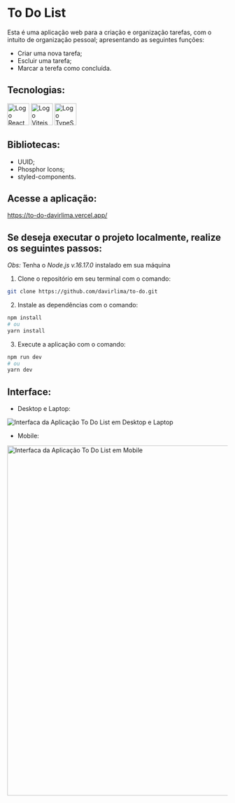 # To Do List

Esta é uma aplicação web para a criação e organização tarefas, com o intuito de organização pessoal; apresentando as seguintes funções:

- Criar uma nova tarefa;
- Escluir uma tarefa;
- Marcar a terefa como concluída.

## Tecnologias:

<div style=display: inline-block>
  <img 
    height="50px"
    src="https://cdn.jsdelivr.net/gh/devicons/devicon/icons/react/react-original.svg"
    alt="Logo React"
  />
  <img
      height="50px"
      src="https://vitejs.dev/logo-with-shadow.png"
      alt="Logo Vitejs"
  />
  <img 
    height="50px"
    src="https://cdn.jsdelivr.net/gh/devicons/devicon/icons/typescript/typescript-original.svg"
    alt="Logo TypeScript"
  />
</div>

## Bibliotecas:

- UUID;
- Phosphor Icons;
- styled-components.

## Acesse a aplicação:

<https://to-do-davirlima.vercel.app/>

## Se deseja executar o projeto localmente, realize os seguintes passos:

_Obs:_ Tenha o _Node.js v.16.17.0_ instalado em sua máquina

1. Clone o repositório em seu terminal com o comando:

```bash
git clone https://github.com/davirlima/to-do.git
```

2. Instale as dependências com o comando:

```bash
npm install
# ou
yarn install
```

3. Execute a aplicação com o comando:

```bash
npm run dev
# ou
yarn dev
```

## Interface:

- Desktop e Laptop:

<img
  src="https://user-images.githubusercontent.com/97968740/185658813-c46f26f7-9764-49b2-9ca2-a075252a10e5.png"
  alt="Interfaca da Aplicação To Do List em Desktop e Laptop"
/>

- Mobile:

<img
  height="800px"
  src="https://user-images.githubusercontent.com/97968740/185659105-fb400b84-6b3a-443f-85ec-52610c11a3a2.png"
  alt="Interfaca da Aplicação To Do List em Mobile"
/>
